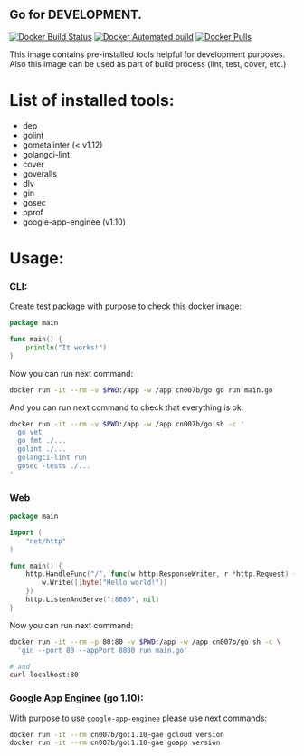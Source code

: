 ## Go for DEVELOPMENT.

[![Docker Build Status](https://github.com/cn007b/docker-go/actions/workflows/docker-image.yml/badge.svg)](https://hub.docker.com/r/cn007b/go/)
[![Docker Automated build](https://img.shields.io/docker/automated/cn007b/go.svg)](https://hub.docker.com/r/cn007b/go/)
[![Docker Pulls](https://img.shields.io/docker/pulls/cn007b/go.svg)](https://hub.docker.com/r/cn007b/go/)

This image contains pre-installed tools helpful for development purposes.
<br>Also this image can be used as part of build process (lint, test, cover, etc.)

# List of installed tools:

* dep
* golint
* gometalinter (< v1.12)
* golangci-lint
* cover
* goveralls
* dlv
* gin
* gosec
* pprof
* google-app-enginee (v1.10)

# Usage:

### CLI:

Create test package with purpose to check this docker image:

````go
package main

func main() {
    println("It works!")
}
````

Now you can run next command:

````sh
docker run -it --rm -v $PWD:/app -w /app cn007b/go go run main.go
````

And you can run next command to check that everything is ok:

````sh
docker run -it --rm -v $PWD:/app -w /app cn007b/go sh -c '
  go vet
  go fmt ./...
  golint ./...
  golangci-lint run
  gosec -tests ./...
'
````

### Web

````go
package main

import (
	"net/http"
)

func main() {
	http.HandleFunc("/", func(w http.ResponseWriter, r *http.Request) {
		w.Write([]byte("Hello world!"))
	})
	http.ListenAndServe(":8080", nil)
}
````

Now you can run next command:

````sh
docker run -it --rm -p 80:80 -v $PWD:/app -w /app cn007b/go sh -c \
  'gin --port 80 --appPort 8080 run main.go'

# and
curl localhost:80
````

### Google App Enginee (go 1.10):

With purpose to use `google-app-enginee` please use next commands:

````sh
docker run -it --rm cn007b/go:1.10-gae gcloud version
docker run -it --rm cn007b/go:1.10-gae goapp version
````

